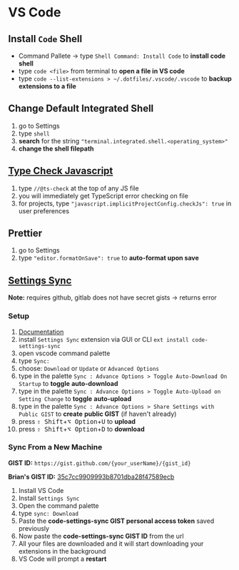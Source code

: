 # VS Code

## Install `Code` Shell

- Command Pallete -> type `Shell Command: Install Code` to **install code**
  **shell**
- type `code <file>` from terminal to **open a file in VS code**
- type `code --list-extensions > ~/.dotfiles/.vscode/.vscode` to **backup**
  **extensions to a file**

## Change Default Integrated Shell

1. go to Settings
2. type `shell`
3. **search** for the string `"terminal.integrated.shell.<operating_system>"`
4. **change the shell filepath**

## [Type Check Javascript](https://youtu.be/FLxGNoSih-o)

1. type `//@ts-check` at the top of any JS file
2. you will immediately get TypeScript error checking on file
3. for projects, type `"javascript.implicitProjectConfig.checkJs": true` in user
   preferences

## Prettier

1. go to Settings
2. type `"editor.formatOnSave": true` to **auto-format upon save**

## [Settings Sync](https://marketplace.visualstudio.com/items?itemName=Shan.code-settings-sync)

**Note:** requires github, gitlab does not have secret gists -> returns error

### Setup

1. [Documentation](https://shanalikhan.github.io/2015/12/15/Visual-Studio-Code-Sync-Settings.html)
2. install `Settings Sync` extension via GUI or CLI
   `ext install code-settings-sync`
3. open vscode command palette
4. type `Sync:`
5. choose: `Download` or `Update` or `Advanced Options`
6. type in the palette
   `Sync : Advance Options > Toggle Auto-Download On Startup` to **toggle**
   **auto-download**
7. type in the palette
   `Sync : Advance Options > Toggle Auto-Upload on Setting Change` to **toggle**
   **auto-upload**
8. type in the palette
   `Sync : Advance Options > Share Settings with Public GIST` to **create**
   **public GIST** (if haven't already)
9. press <kbd>⇧ Shift</kbd>+<kbd>⌥ Option</kbd>+<kbd>U</kbd> to **upload**
10. press <kbd>⇧ Shift</kbd>+<kbd>⌥ Option</kbd>+<kbd>D</kbd> to **download**

### Sync From a New Machine

**GIST ID:** `https://gist.github.com/{your_userName}/{gist_id}`

**Brian's GIST ID:**
[35c7cc9909993b8701dba28f47589ecb](https://gist.github.com/briancrink/35c7cc9909993b8701dba28f47589ecb)

1. Install VS Code
2. Install `Settings Sync`
3. Open the command palette
4. type `sync: Download`
5. Paste the **code-settings-sync GIST personal access token** saved previously
6. Now paste the **code-settings-sync GIST ID** from the url
7. All your files are downloaded and it will start downloading your extensions
   in the background
8. VS Code will prompt a **restart**
